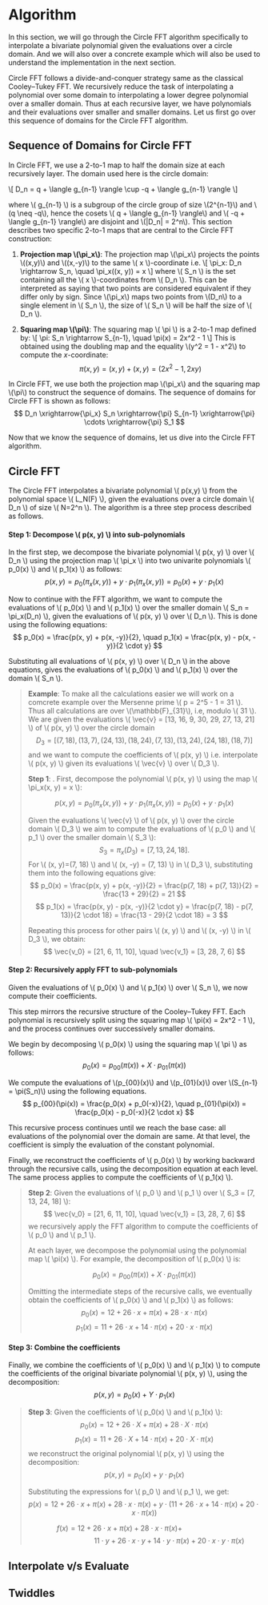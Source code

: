 # Algorithm

In this section, we will go through the Circle FFT algorithm specifically to interpolate a bivariate polynomial given the evaluations over a circle domain. And we will also over a concrete example which will also be used to understand the implementation in the next section.

Circle FFT follows a divide-and-conquer strategy same as the classical Cooley–Tukey FFT. We recursively reduce the task of interpolating a polynomial over some domain to interpolating a lower degree polynomial over a smaller domain. Thus at each recursive layer, we have polynomials and their evaluations over smaller and smaller domains. Let us first go over this sequence of domains for the Circle FFT algorithm.

## Sequence of Domains for Circle FFT

In Circle FFT, we use a 2-to-1 map to half the domain size at each recursively layer. The domain used here is the circle domain:

\\[ D_n = q + \langle g_{n-1} \rangle \cup -q + \langle g_{n-1} \rangle \\] 

where \\( g_{n-1} \\) is a subgroup of the circle group of size \\(2^{n-1}\\) and \\(q \neq -q\\), hence the cosets \\( q + \langle g_{n-1} \rangle\\) and \\( -q + \langle g_{n-1} \rangle\\) are disjoint and \\(|D_n| = 2^n\\). This section describes two specific 2-to-1 maps that are central to the Circle FFT construction:

1. **Projection map \\(\pi_x\\)**: The projection map \\(\pi_x\\) projects the points \\((x,y)\\) and \\((x,-y)\\)  to the same \\( x \\)-coordinate i.e.
    \\[
    \pi_x: D_n \rightarrow S_n, \quad \pi_x((x, y)) = x
    \\]
     where \\( S_n \\) is the set containing all the \\( x \\)-coordinates from \\( D_n \\). This can be interpreted as saying that two points are considered equivalent if they differ only by sign. Since \\(\pi_x\\) maps two points from \\(D_n\\) to a single element in \\( S_n \\), the size of \\( S_n \\) will be half the size of \\( D_n \\).


2. **Squaring map \\(\pi\\)**: The squaring map \\( \pi \\) is a 2-to-1 map defined by:
\\[
\pi: S_n \rightarrow S_{n-1}, \quad \pi(x) = 2x^2 - 1
\\]
This is obtained using the doubling map and the equality \\(y^2 = 1 - x^2\\) to compute the $x$-coordinate:
$$
\pi(x, y) = (x, y) + (x, y) = (2x^2-1, 2xy)
$$

 
In Circle FFT, we use both the projection map \\(\pi_x\\) and the squaring map \\(\pi\\) to construct the sequence of domains. The sequence of domains for Circle FFT is shown as follows:
$$
D_n \xrightarrow{\pi_x} S_n \xrightarrow{\pi} S_{n-1} \xrightarrow{\pi} \cdots \xrightarrow{\pi} S_1
$$

Now that we know the sequence of domains, let us dive into the Circle FFT algorithm.

## Circle FFT
The Circle FFT interpolates a bivariate polynomial \\( p(x,y) \\) from the polynomial space \\( L_N(F) \\), given the evaluations over a circle domain \\( D_n \\) of size \\( N=2^n \\). The algorithm is a three step process described as follows.


#### Step 1: Decompose \\( p(x, y) \\) into sub-polynomials
In the first step, we decompose the bivariate polynomial \\( p(x, y) \\) over \\( D_n \\) using the projection map \\( \pi_x \\) into two univarite polynomials \\( p_0(x) \\) and \\( p_1(x) \\) as follows:
$$
p(x, y) = p_0(\pi_x(x, y)) + y \cdot p_1(\pi_x(x, y)) = p_0(x) + y \cdot p_1(x)
$$

Now to continue with the FFT algorithm, we want to compute the evaluations of \\( p_0(x) \\) and \\( p_1(x) \\) over the smaller domain \\( S_n = \pi_x(D_n) \\), given the evaluations of \\( p(x, y) \\) over \\( D_n \\). This is done using the following equations:
$$
p_0(x) = \frac{p(x, y) + p(x, -y)}{2}, \quad
p_1(x) = \frac{p(x, y) - p(x, -y)}{2 \cdot y}
$$

Substituting all evaluations of \\( p(x, y) \\) over \\( D_n \\) in the above equations, gives the evaluations of \\( p_0(x) \\) and \\( p_1(x) \\) over the domain \\( S_n \\).

> **Example**: To make all the calculations easier we will work on a comcrete example over the Mersenne prime \\( p = 2^5 - 1 = 31 \\). Thus all calculations are over \\(\mathbb{F}_{31}\\), i.e, modulo \\( 31 \\). We are given the evaluations \\( \vec{v} = [13, 16, 9, 30, 29, 27, 13, 21] \\) of \\( p(x, y) \\) over the circle domain 
> $$
> D_3 = [(7, 18), (13, 7), (24, 13), (18, 24), (7, 13), (13, 24), (24, 18), (18, 7)]
> $$
> and we want to compute the coefficients of \\( p(x, y) \\) i.e. interpolate \\( p(x, y) \\) given its evaluations \\( \vec{v} \\) over \\( D_3 \\).
>
> **Step 1**: . First, decompose the polynomial \\( p(x, y) \\) using the map \\( \pi_x(x, y) = x \\):
>
> $$
> p(x, y) = p_0(\pi_x(x, y)) + y \cdot p_1(\pi_x(x, y)) = p_0(x) + y \cdot p_1(x)
> $$
>
> Given the evaluations \\( \vec{v} \\) of \\( p(x, y) \\) over the circle domain \\( D_3 \\) we aim to compute the evaluations of \\( p_0 \\) and \\( p_1 \\) over the smaller domain \\( S_3 \\):
> $$
> S_3 = \pi_x(D_3) = [7, 13, 24, 18].
> $$
> For \\( (x, y)=(7, 18) \\) and \\( (x, -y) = (7, 13) \\)  in \\( D_3 \\), substituting them into the following equations give:
> $$
> p_0(x) = \frac{p(x, y) + p(x, -y)}{2} = \frac{p(7, 18) + p(7, 13)}{2} = \frac{13 + 29}{2} = 21
> $$
> $$
> p_1(x) = \frac{p(x, y) - p(x, -y)}{2 \cdot y} = \frac{p(7, 18) - p(7, 13)}{2 \cdot 18} = \frac{13 - 29}{2 \cdot 18} = 3
> $$
>
> Repeating this process for other pairs \\( (x, y) \\) and \\( (x, -y) \\) in \\( D_3 \\), we obtain:
> $$
> \vec{v_0} = [21, 6, 11, 10], \quad \vec{v_1} = [3, 28, 7, 6]
> $$


#### Step 2: Recursively apply FFT to sub-polynomials
Given the evaluations of \\( p_0(x) \\) and \\( p_1(x) \\) over \\( S_n \\), we now compute their coefficients.

This step mirrors the recursive structure of the Cooley–Tukey FFT. Each polynomial is recursively split using the squaring map \\( \pi(x) = 2x^2 - 1 \\), and the process continues over successively smaller domains.

We begin by decomposing \\( p_0(x) \\) using the squaring map \\( \pi \\) as follows:
$$
p_0(x) = p_{00}(\pi(x)) + X \cdot p_{01}(\pi(x))
$$

We compute the evaluations of \\(p_{00}(x)\\) and \\(p_{01}(x)\\) over \\(S_{n-1} = \pi(S_n)\\) using the following equations.
$$
p_{00}(\pi(x)) = \frac{p_0(x) + p_0(-x)}{2}, \quad
p_{01}(\pi(x)) = \frac{p_0(x) - p_0(-x)}{2 \cdot x}
$$

This recursive process continues until we reach the base case: all evaluations of the polynomial over the domain are same. At that level, the coefficient is simply the evaluation of the constant polynomial.

Finally, we reconstruct the coefficients of \\( p_0(x) \\) by working backward through the recursive calls, using the decomposition equation at each level. The same process applies to compute the coefficients of \\( p_1(x) \\).

> **Step 2**: Given the evaluations of \\( p_0 \\) and \\( p_1 \\) over \\( S_3 = [7, 13, 24, 18] \\):
> $$
> \vec{v_0} = [21, 6, 11, 10], \quad \vec{v_1} = [3, 28, 7, 6]
> $$
> we recursively apply the FFT algorithm to compute the coefficients of \\( p_0 \\) and \\( p_1 \\). 
>
> At each layer, we decompose the polynomial using the polynomial map \\( \pi(x) \\). For example, the decomposition of \\( p_0(x) \\) is:
>
> $$
> p_0(x) = p_{00}(\pi(x)) + X \cdot p_{01}(\pi(x))
> $$
>
> Omitting the intermediate steps of the recursive calls, we eventually obtain the coefficients of \\( p_0(x) \\) and \\( p_1(x) \\) as follows:
> $$
> p_0(x) = 12 + 26 \cdot x + \pi(x) + 28 \cdot x \cdot \pi(x)
> $$
> $$
> p_1(x) = 11 + 26 \cdot x + 14 \cdot \pi(x) + 20 \cdot x \cdot \pi(x)
> $$



#### Step 3: Combine the coefficients

Finally, we combine the coefficients of \\( p_0(x) \\) and \\( p_1(x) \\) to compute the coefficients of the original bivariate polynomial \\( p(x, y) \\), using the decomposition:
$$
p(x, y) = p_0(x) + Y \cdot p_1(x)
$$

> **Step 3**: Given the coefficients of \\( p_0(x) \\) and \\( p_1(x) \\):
> $$
> p_0(x) = 12 + 26 \cdot X + \pi(x) + 28 \cdot X \cdot \pi(x)
> $$
> $$
> p_1(x) = 11 + 26 \cdot X + 14 \cdot \pi(x) + 20 \cdot X \cdot \pi(x)
> $$
> we reconstruct the original polynomial \\( p(x, y) \\) using the decomposition:
> $$
> p(x, y) = p_0(x) + y \cdot p_1(x)
> $$
>
> Substituting the expressions for \\( p_0 \\) and \\( p_1 \\), we get:
> $$
> p(x) = 12 + 26 \cdot x + \pi(x) + 28 \cdot x \cdot \pi(x) + y \cdot (11 + 26 \cdot x + 14 \cdot \pi(x) + 20 \cdot x \cdot \pi(x))
> $$
>
> $$f(x) = 12 + 26 \cdot x + \pi(x) + 28 \cdot x \cdot \pi(x) + \quad \quad \quad \quad \quad \quad$$
> $$\quad \quad \quad \quad \quad \quad 11 \cdot y + 26 \cdot x \cdot y + 14 \cdot y \cdot \pi(x) + 20 \cdot x \cdot y \cdot \pi(x)$$


## Interpolate v/s Evaluate

## Twiddles